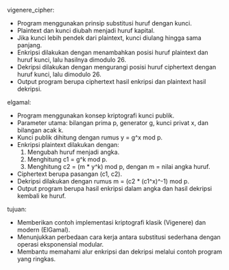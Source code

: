 
vigenere_cipher:
  - Program menggunakan prinsip substitusi huruf dengan kunci.
  - Plaintext dan kunci diubah menjadi huruf kapital.
  - Jika kunci lebih pendek dari plaintext, kunci diulang hingga sama panjang.
  - Enkripsi dilakukan dengan menambahkan posisi huruf plaintext dan huruf kunci, lalu hasilnya dimodulo 26.
  - Dekripsi dilakukan dengan mengurangi posisi huruf ciphertext dengan huruf kunci, lalu dimodulo 26.
  - Output program berupa ciphertext hasil enkripsi dan plaintext hasil dekripsi.

elgamal:
  - Program menggunakan konsep kriptografi kunci publik.
  - Parameter utama: bilangan prima p, generator g, kunci privat x, dan bilangan acak k.
  - Kunci publik dihitung dengan rumus y = g^x mod p.
  - Enkripsi plaintext dilakukan dengan:
      1. Mengubah huruf menjadi angka.
      2. Menghitung c1 = g^k mod p.
      3. Menghitung c2 = (m * y^k) mod p, dengan m = nilai angka huruf.
  - Ciphertext berupa pasangan (c1, c2).
  - Dekripsi dilakukan dengan rumus m = (c2 * (c1^x)^-1) mod p.
  - Output program berupa hasil enkripsi dalam angka dan hasil dekripsi kembali ke huruf.

tujuan:
  - Memberikan contoh implementasi kriptografi klasik (Vigenere) dan modern (ElGamal).
  - Menunjukkan perbedaan cara kerja antara substitusi sederhana dengan operasi eksponensial modular.
  - Membantu memahami alur enkripsi dan dekripsi melalui contoh program yang ringkas.
